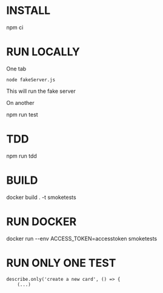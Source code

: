 # INSTALL
npm ci

# RUN LOCALLY

One tab 
```
node fakeServer.js
```
This will run the fake server

On another

npm run test

# TDD

npm run tdd

# BUILD
docker build . -t smoketests

# RUN DOCKER
docker run --env ACCESS_TOKEN=accesstoken smoketests

# RUN ONLY ONE TEST

```  
describe.only('create a new card', () => {
    (...)
```
